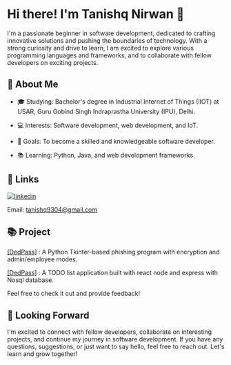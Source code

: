 
# Hi there! I'm Tanishq Nirwan 👋

I'm a passionate beginner in software development, dedicated to crafting innovative solutions and pushing the boundaries of technology. With a strong curiosity and drive to learn, I am excited to explore various programming languages and frameworks, and to collaborate with fellow developers on exciting projects.
## 🌱 About Me

- 🎓 Studying: Bachelor's degree in Industrial Internet of Things (IIOT) at USAR, Guru Gobind Singh Indraprastha University (IPU), Delhi.

- 💻 Interests: Software development, web development, and IoT.
- 🌟 Goals: To become a skilled and knowledgeable software developer.
- 📚 Learning: Python, Java, and web development frameworks.


## 🔗 Links

[![linkedin](https://img.shields.io/badge/linkedin-0A66C2?style=for-the-badge&logo=linkedin&logoColor=white)](https://www.linkedin.com/in/tanishqnirwan/)

Email: tanishq9304@gmail.com


## 📚 Project



[[DedPass]](https://github.com/tanishqnirwan/dedpass)
: A Python Tkinter-based phishing program with encryption and admin/employee modes.

[[DedPass]](https://github.com/tanishqnirwan/todo-mern-app) : A TODO list application built with react node and express with Nosql database.


Feel free to check it out and provide feedback!
## 🤝 Looking Forward

I'm excited to connect with fellow developers, collaborate on interesting projects, and continue my journey in software development. If you have any questions, suggestions, or just want to say hello, feel free to reach out. Let's learn and grow together!
